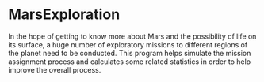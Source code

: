 # MarsExploration
In the hope of getting to know more about Mars and the possibility of life on its surface, a huge number of exploratory missions to different regions of the planet need to be conducted. This program helps simulate the mission assignment process and calculates some related statistics in order to help improve the overall process.
